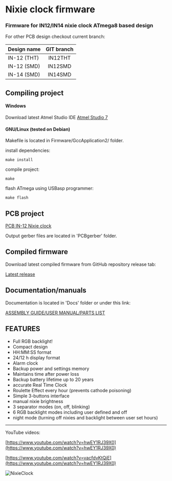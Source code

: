 # Nixie clock firmware
### Firmware for IN12/IN14 nixie clock ATmega8 based design

For other PCB design checkout current branch:

| Design name   | GIT branch    |
| ------------- |:-------------:|
| IN-12 (THT)   | IN12THT       |
| IN-12 (SMD)   | IN12SMD       |
| IN-14 (SMD)   | IN14SMD       |

Compiling project
------

#### Windows

Download latest Atmel Studio IDE [Atmel Studio 7](https://www.microchip.com/mplab/avr-support/atmel-studio-7)

#### GNU/Linux (tested on Debian)

Makefile is located in Firmware/GccApplication2/ folder.

install dependencies:

```
make install
```

compile project:

```
make
```

flash ATmega using USBasp programmer:

```
make flash
```


PCB project
------

[PCB IN-12 Nixie clock](https://circuitmaker.com/Projects/Details/Jakub-Dorda/IN-12-Nixie-clock)

Output gerber files are located in 'PCBgerber' folder.

Compiled firmware
------

Download latest compiled firmware from GitHub repository release tab:

[Latest release](https://github.com/jakdor/NixieClock/releases)

Documentation/manuals
------

Documentation is located in 'Docs' folder or under this link:

[ASSEMBLY GUIDE/USER MANUAL/PARTS LIST](https://drive.google.com/drive/folders/0B9FzEUmQ64ufNGhZc0ZZaVdwLUU?resourcekey=0-s044K60KnPoKif74YDNPJA&usp=sharing)

FEATURES
------
* Full RGB backlight!
* Compact design
* HH:MM:SS format
* 24/12 h display format
* Alarm clock
* Backup power and settings memory
* Maintains time after power loss
* Backup battery lifetime up to 20 years
* accurate Real Time Clock
* Roulette Effect every hour (prevents cathode poisoning)
* Simple 3-buttons interface
* manual nixie brightness
* 3 separator modes (on, off, blinking)
* 6 RGB backlight modes including user defined and off
* night mode (turning off nixies and backlight between user set hours)

------

YouTube videos:

[https://www.youtube.com/watch?v=hwEY1RJ39X0](https://www.youtube.com/watch?v=hwEY1RJ39X0)

[https://www.youtube.com/watch?v=vacfdvKtQjE](https://www.youtube.com/watch?v=hwEY1RJ39X0)

![NixieClock](https://i.imgur.com/jiBY5re.jpg)
